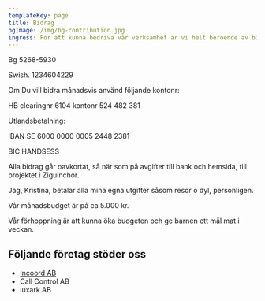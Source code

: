 ```yaml
---
templateKey: page
title: Bidrag
bgImage: /img/bg-contribution.jpg
ingress: För att kunna bedriva vår verksamhet är vi helt beroende av bidrag.
---
```

Bg 5268-5930

Swish. 1234604229



Om Du vill bidra månadsvis använd följande kontonr:

HB clearingnr 6104 kontonr 524 482 381



Utlandsbetalning:

IBAN SE 6000 0000 0005 2448 2381

BIC HANDSESS



Alla bidrag går oavkortat, så när som på avgifter till bank och hemsida, till projektet i Ziguinchor. 

Jag, Kristina, betalar alla mina egna utgifter såsom resor o dyl, personligen. 



Vår månadsbudget är på ca 5.000 kr.

Vår förhoppning är att kunna öka budgeten och ge barnen ett mål mat i veckan.

## Följande företag stöder oss

* [Incoord AB](https://www.incoord.se/)
* Call Control AB
* luxark AB
